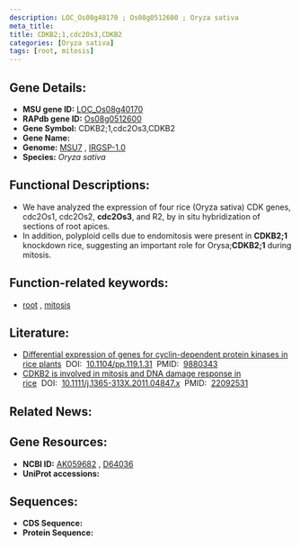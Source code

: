 ```yaml
---
description: LOC_Os08g40170 ; Os08g0512600 ; Oryza sativa
meta_title:
title: CDKB2;1,cdc2Os3,CDKB2
categories: [Oryza sativa]
tags: [root, mitosis]
---
```


## Gene Details:
- **MSU gene ID:** [LOC_Os08g40170](http://rice.uga.edu/cgi-bin/ORF_infopage.cgi?orf=LOC_Os08g40170)  
- **RAPdb gene ID:** [Os08g0512600](https://rapdb.dna.affrc.go.jp/locus/?name=Os08g0512600)  
- **Gene Symbol:** CDKB2;1,cdc2Os3,CDKB2
- **Gene Name:**
- **Genome:**  [MSU7](http://rice.uga.edu/)&nbsp;,&nbsp;[IRGSP-1.0](https://rapdb.dna.affrc.go.jp/download/irgsp1.html)
- **Species:** *Oryza sativa*

## Functional Descriptions:
   - We have analyzed the expression of four rice (Oryza sativa) CDK genes, cdc2Os1, cdc2Os2, **cdc2Os3**, and R2, by in situ hybridization of sections of root apices.
   - In addition, polyploid cells due to endomitosis were present in **CDKB2;1** knockdown rice, suggesting an important role for Orysa;**CDKB2;1** during mitosis.

## Function-related keywords:
   - [root](/tags/root/)&nbsp;,&nbsp;[mitosis](/tags/mitosis/)

## Literature:
   - [Differential expression of genes for cyclin-dependent protein kinases in rice plants](https://www.doi.org/10.1104/pp.119.1.31)&nbsp;&nbsp;DOI:&nbsp;&nbsp;[10.1104/pp.119.1.31](https://www.doi.org/10.1104/pp.119.1.31)&nbsp;&nbsp;PMID:&nbsp;&nbsp;[9880343](https://pubmed.ncbi.nlm.nih.gov/9880343/)
   - [CDKB2 is involved in mitosis and DNA damage response in rice](https://www.doi.org/10.1111/j.1365-313X.2011.04847.x)&nbsp;&nbsp;DOI:&nbsp;&nbsp;[10.1111/j.1365-313X.2011.04847.x](https://www.doi.org/10.1111/j.1365-313X.2011.04847.x)&nbsp;&nbsp;PMID:&nbsp;&nbsp;[22092531](https://pubmed.ncbi.nlm.nih.gov/22092531/)

## Related News:

## Gene Resources:
- **NCBI ID:**  [AK059682](http://www.ncbi.nlm.nih.gov/nuccore/AK059682)&nbsp;,&nbsp;[D64036](http://www.ncbi.nlm.nih.gov/nuccore/D64036)
- **UniProt accessions:** [](https://www.uniprot.org/uniprotkb//entry)

## Sequences:
- **CDS Sequence:**
- **Protein Sequence:**
